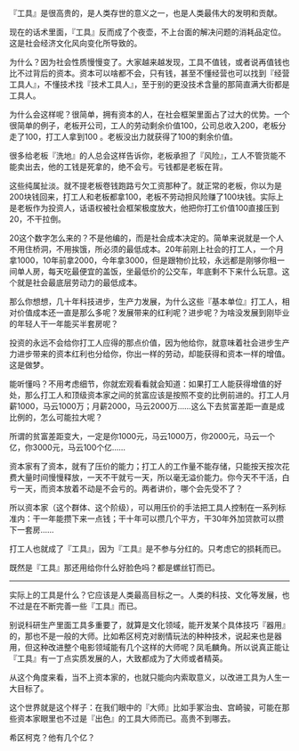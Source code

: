 『工具』是很高贵的，是人类存世的意义之一，也是人类最伟大的发明和贡献。

现在的话术里面，『工具』反而成了个夜壶，不上台面的解决问题的消耗品定位。这是社会经济文化风向变化所导致的。

为什么？因为社会性质慢慢变了。大家越来越发现，工具不值钱，或者说再值钱也比不过背后的资本。资本可以啥都不会，只有钱，甚至不懂经营也可以找到『经营工具人』，不懂技术找『技术工具人』，至于别的更没技术含量的那简直满大街都是工具人。

为什么会这样呢？很简单，拥有资本的人，在社会框架里面占了过大的优势。一个很简单的例子，老板开公司，工人的劳动剩余价值100，公司总收入200，老板分走了100，打工人拿到100 。老板没出力就获得了100的剩余价值。

很多给老板『洗地』的人总会这样告诉你，老板承担了『风险』，工人不管货能不能卖出去，他的工钱是死拿的，绝不会亏。亏钱都是老板在背。

这些纯属扯淡。就不提老板卷钱跑路亏欠工资那种了。就正常的老板，你以为是200块钱回来，打工人和老板都拿100，老板不劳动担风险赚了100块钱。实际上是老板作为投资人，话语权被社会框架极度放大，他把你打工价值100直接压到20，不干拉倒。

20这个数字怎么来的？不是他编的，而是社会成本决定的。简单来说就是一个人不用住桥洞，不用挨饿，所必须的最低成本。20年前刚上社会的打工人，一个月拿1000，10年前拿2000，今年拿3000，但是跟物价比较，永远都是刚够你租一间单人房，每天吃最便宜的盖饭，坐最低价的公交车，年底剩不下来什么玩意。这个就是社会最底层劳动力的最低成本。

那么你想想，几十年科技进步，生产力发展，为什么这些『基本单位』打工人，相对价值成本还一直是那么多呢？发展带来的红利呢？进步呢？为啥没发展到刚毕业的年轻人干一年能买半套房呢？

投资的永远不会给你打工人应得的那点价值，因为他给你，就意味着社会进步生产力进步带来的资本红利也分给你，你出一样的劳动，却能获得和资本一样的增值。这是做梦。

能听懂吗？不用考虑细节，你就宏观看看就会知道：如果打工人能获得增值的好处，那么打工人和顶级资本家之间的贫富应该是按照不变的比例前进的。打工人月薪1000，马云1000万；月薪2000，马云2000万……这么下去贫富差距一直是成比例的，怎么可能拉大呢？

所谓的贫富差距变大，一定是你1000元，马云1000万，你2000元，马云一个亿，你3000元，马云100个亿……

资本家有了资本，就有了压价的能力；打工人的工作量不能存储，只能按天按次花费大量时间慢慢释放，一天不干就亏一天，所以毫无溢价能力。你今天不干活，白亏一天，而资本放着不动是不会亏的。两者讲价，哪个会先受不了？

所以资本家（这个群体、这个阶级），可以用压价的手法把工具人控制在一系列标准内：干一年能攒下来一点钱；干十年可以攒几个平方，干30年外加贷款可以攒下一套房……

打工人也就成了『工具』，因为『工具』是不参与分红的。只考虑它的损耗而已。

既然是『工具』那还用给你什么好脸色吗？都是螺丝钉而已。

------

实际上的工具是什么？它应该是人类最高目标之一。人类的科技、文化等发展，也不过是在不断完善一些『工具』而已。

别说科研生产里面工具多重要了，就算是文化领域，能开发某个具体技巧『器用』的，那也不是一般的大师。比如希区柯克对剧情玩法的种种技术，说起来也是器用，但这种改进整个电影领域能有几个这样的大师呢？凤毛麟角。所以说真正能让『工具』有一丁点实质发展的人，大致都成为了大师或者精英。

从这个角度来看，当不上资本家的，也就只能向内索取意义，以改进工具为人生一大目标了。

这个世界就是这个样子：在我们眼中的『大师』比如手冢治虫、宫崎骏，可能在那些资本家眼里也不过是『出色』的工具大师而已。高贵不到哪去。

希区柯克？他有几个亿？